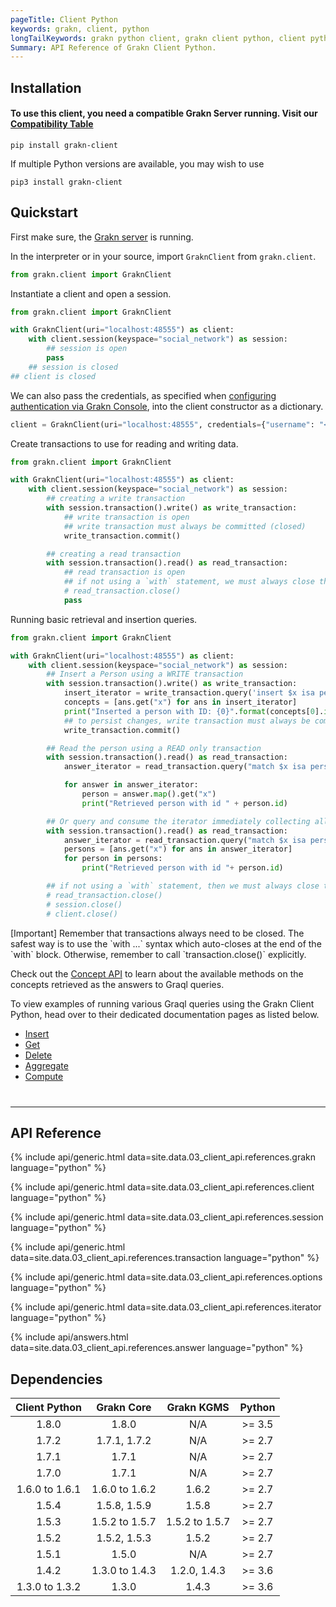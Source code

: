 ```yaml
---
pageTitle: Client Python
keywords: grakn, client, python
longTailKeywords: grakn python client, grakn client python, client python, python client
Summary: API Reference of Grakn Client Python.
---
```

## Installation

#### To use this client, you need a compatible Grakn Server running. Visit our [Compatibility Table](#dependencies)


```
pip install grakn-client
```
If multiple Python versions are available, you may wish to use
```
pip3 install grakn-client
```

## Quickstart
First make sure, the [Grakn server](/docs/running-grakn/install-and-run#start-the-grakn-server) is running.

In the interpreter or in your source, import `GraknClient` from `grakn.client`.

<!-- test-example social_network_python_client_a.py -->
```python
from grakn.client import GraknClient
```

Instantiate a client and open a session.

<!-- test-example social_network_python_client_b.py -->
```python
from grakn.client import GraknClient

with GraknClient(uri="localhost:48555") as client:
    with client.session(keyspace="social_network") as session:
        ## session is open
        pass
    ## session is closed
## client is closed
```

We can also pass the credentials, as specified when [configuring authentication via Grakn Console](../06-management/02-users.md), into the client constructor as a dictionary.

<!-- test-ignore -->
```python
client = GraknClient(uri="localhost:48555", credentials={"username": "<username>", "password": "<password>"})
```

Create transactions to use for reading and writing data.

<!-- test-example social_network_python_client_c.py -->
```python
from grakn.client import GraknClient

with GraknClient(uri="localhost:48555") as client:
    with client.session(keyspace="social_network") as session:
        ## creating a write transaction
        with session.transaction().write() as write_transaction:
            ## write transaction is open
            ## write transaction must always be committed (closed)
            write_transaction.commit()

        ## creating a read transaction
        with session.transaction().read() as read_transaction:
            ## read transaction is open
            ## if not using a `with` statement, we must always close the read transaction like so
            # read_transaction.close()
            pass
```

Running basic retrieval and insertion queries.

<!-- test-example social_network_python_client_d.py -->
```python
from grakn.client import GraknClient

with GraknClient(uri="localhost:48555") as client:
    with client.session(keyspace="social_network") as session:
        ## Insert a Person using a WRITE transaction
        with session.transaction().write() as write_transaction:
            insert_iterator = write_transaction.query('insert $x isa person, has email "x@email.com";').get()
            concepts = [ans.get("x") for ans in insert_iterator]
            print("Inserted a person with ID: {0}".format(concepts[0].id))
            ## to persist changes, write transaction must always be committed (closed)
            write_transaction.commit()

        ## Read the person using a READ only transaction
        with session.transaction().read() as read_transaction:
            answer_iterator = read_transaction.query("match $x isa person; get; limit 10;").get()

            for answer in answer_iterator:
                person = answer.map().get("x")
                print("Retrieved person with id " + person.id)

        ## Or query and consume the iterator immediately collecting all the results
        with session.transaction().read() as read_transaction:
            answer_iterator = read_transaction.query("match $x isa person; get; limit 10;").get()
            persons = [ans.get("x") for ans in answer_iterator]
            for person in persons:
                print("Retrieved person with id "+ person.id)

        ## if not using a `with` statement, then we must always close the session and the read transaction
        # read_transaction.close()
        # session.close()
        # client.close()
```
<div class="note">
[Important]
Remember that transactions always need to be closed. The safest way is to use the `with ...` syntax which auto-closes at the end of the `with` block. Otherwise, remember to call `transaction.close()` explicitly.
</div>

Check out the [Concept API](../04-concept-api/00-overview.md) to learn about the available methods on the concepts retrieved as the answers to Graql queries.

To view examples of running various Graql queries using the Grakn Client Python, head over to their dedicated documentation pages as listed below.

- [Insert](../11-query/03-insert-query.md)
- [Get](../11-query/02-get-query.md)
- [Delete](../11-query/04-delete-query.md)
- [Aggregate](../11-query/06-aggregate-query.md)
- [Compute](../11-query/07-compute-query.md)

<hr style="margin-top: 40px;" />

## API Reference

{% include api/generic.html data=site.data.03_client_api.references.grakn language="python" %}

{% include api/generic.html data=site.data.03_client_api.references.client language="python" %}

{% include api/generic.html data=site.data.03_client_api.references.session language="python" %}

{% include api/generic.html data=site.data.03_client_api.references.transaction language="python" %}

{% include api/generic.html data=site.data.03_client_api.references.options language="python" %}

{% include api/generic.html data=site.data.03_client_api.references.iterator language="python" %}

{% include api/answers.html data=site.data.03_client_api.references.answer language="python" %}


## Dependencies

| Client Python  | Grakn Core                  | Grakn KGMS     | Python |
| :------------: | :-------------------------: | :----------:   | :----: |
| 1.8.0          | 1.8.0                       | N/A            | >= 3.5 |
| 1.7.2          | 1.7.1, 1.7.2                | N/A            | >= 2.7 |
| 1.7.1          | 1.7.1                       | N/A            | >= 2.7 |
| 1.7.0          | 1.7.1                       | N/A            | >= 2.7 |
| 1.6.0 to 1.6.1 | 1.6.0 to 1.6.2              | 1.6.2          | >= 2.7 |
| 1.5.4          | 1.5.8, 1.5.9                | 1.5.8          | >= 2.7 |
| 1.5.3          | 1.5.2 to 1.5.7              | 1.5.2 to 1.5.7 | >= 2.7 |
| 1.5.2          | 1.5.2, 1.5.3                | 1.5.2          | >= 2.7 |
| 1.5.1          | 1.5.0                       | N/A            | >= 2.7 |
| 1.4.2          | 1.3.0 to 1.4.3              | 1.2.0, 1.4.3   | >= 3.6 |
| 1.3.0 to 1.3.2 | 1.3.0                       | 1.4.3          | >= 3.6 |
